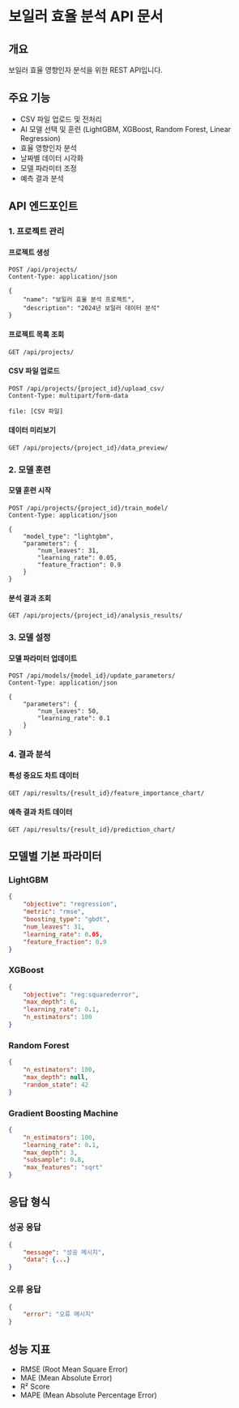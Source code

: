 # 보일러 효율 분석 API 문서

## 개요
보일러 효율 영향인자 분석을 위한 REST API입니다.

## 주요 기능
- CSV 파일 업로드 및 전처리
- AI 모델 선택 및 훈련 (LightGBM, XGBoost, Random Forest, Linear Regression)
- 효율 영향인자 분석
- 날짜별 데이터 시각화
- 모델 파라미터 조정
- 예측 결과 분석

## API 엔드포인트

### 1. 프로젝트 관리

#### 프로젝트 생성
```
POST /api/projects/
Content-Type: application/json

{
    "name": "보일러 효율 분석 프로젝트",
    "description": "2024년 보일러 데이터 분석"
}
```

#### 프로젝트 목록 조회
```
GET /api/projects/
```

#### CSV 파일 업로드
```
POST /api/projects/{project_id}/upload_csv/
Content-Type: multipart/form-data

file: [CSV 파일]
```

#### 데이터 미리보기
```
GET /api/projects/{project_id}/data_preview/
```

### 2. 모델 훈련

#### 모델 훈련 시작
```
POST /api/projects/{project_id}/train_model/
Content-Type: application/json

{
    "model_type": "lightgbm",
    "parameters": {
        "num_leaves": 31,
        "learning_rate": 0.05,
        "feature_fraction": 0.9
    }
}
```

#### 분석 결과 조회
```
GET /api/projects/{project_id}/analysis_results/
```

### 3. 모델 설정

#### 모델 파라미터 업데이트
```
POST /api/models/{model_id}/update_parameters/
Content-Type: application/json

{
    "parameters": {
        "num_leaves": 50,
        "learning_rate": 0.1
    }
}
```

### 4. 결과 분석

#### 특성 중요도 차트 데이터
```
GET /api/results/{result_id}/feature_importance_chart/
```

#### 예측 결과 차트 데이터
```
GET /api/results/{result_id}/prediction_chart/
```

## 모델별 기본 파라미터

### LightGBM
```json
{
    "objective": "regression",
    "metric": "rmse",
    "boosting_type": "gbdt",
    "num_leaves": 31,
    "learning_rate": 0.05,
    "feature_fraction": 0.9
}
```

### XGBoost
```json
{
    "objective": "reg:squarederror",
    "max_depth": 6,
    "learning_rate": 0.1,
    "n_estimators": 100
}
```

### Random Forest
```json
{
    "n_estimators": 100,
    "max_depth": null,
    "random_state": 42
}
```

### Gradient Boosting Machine
```json
{
    "n_estimators": 100,
    "learning_rate": 0.1,
    "max_depth": 3,
    "subsample": 0.8,
    "max_features": "sqrt"
}
```

## 응답 형식

### 성공 응답
```json
{
    "message": "성공 메시지",
    "data": {...}
}
```

### 오류 응답
```json
{
    "error": "오류 메시지"
}
```

## 성능 지표
- RMSE (Root Mean Square Error)
- MAE (Mean Absolute Error)
- R² Score
- MAPE (Mean Absolute Percentage Error)
